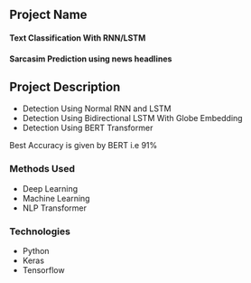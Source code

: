 ## Project Name

#### Text Classification With RNN/LSTM
#### Sarcasim Prediction using news headlines


## Project Description
* Detection Using Normal RNN and LSTM
* Detection Using Bidirectional LSTM With Globe Embedding
* Detection Using BERT Transformer

Best Accuracy is given by BERT i.e 91% 


### Methods Used
* Deep Learning
* Machine Learning
* NLP Transformer


### Technologies 
* Python
* Keras
* Tensorflow

 

